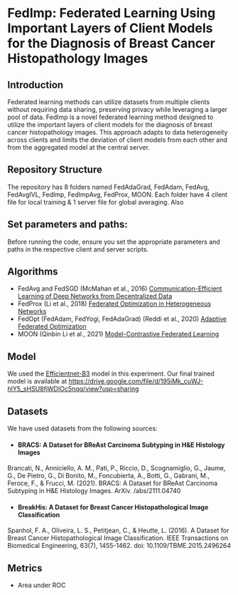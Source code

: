 # FedImp: Federated Learning Using Important Layers of Client Models for the Diagnosis of Breast Cancer Histopathology Images

## Introduction
Federated learning methods can utilize datasets from multiple clients without requiring data sharing, preserving privacy while leveraging a larger pool of data. FedImp is a novel federated learning method designed to utilize the important layers of client models for the diagnosis of breast cancer histopathology images. This approach adapts to data heterogeneity across clients and limits the deviation of client models from each other and from the aggregated model at the central server.

## Repository Structure
The repository has 8 folders named FedAdaGrad, FedAdam, FedAvg, FedAvgIVL, FedImp, FedImpAvg, FedProx, MOON. Each folder have 4 cilent file for local training & 1 server file for global averaging. Also 

## Set parameters and paths:
Before running the code, ensure you set the appropriate parameters and paths in the respective client and server scripts.

## Algorithms

- FedAvg and FedSGD (McMahan et al., 2016) [Communication-Efficient Learning of Deep Networks from Decentralized Data](https://arxiv.org/abs/1602.05629)
- FedProx (Li et al., 2018) [Federated Optimization in Heterogeneous Networks](https://arxiv.org/abs/1812.06127)
- FedOpt (FedAdam, FedYogi, FedAdaGrad) (Reddi et al., 2020) [Adaptive Federated Optimization](https://arxiv.org/abs/2003.00295)
- MOON (Qinbin Li et al., 2021) [Model-Contrastive Federated Learning](https://arxiv.org/abs/2103.16257)

## Model
We used the [Efficientnet-B3](https://arxiv.org/pdf/1905.11946) model in this experiment. Our final trained model is available at https://drive.google.com/file/d/195iMk_cuWJ-hlY5_sHSU8fjWDIOc5nqq/view?usp=sharing

## Datasets
We have used datasets from the following sources:

- #### BRACS: A Dataset for BReAst Carcinoma Subtyping in H&E Histology Images

Brancati, N., Anniciello, A. M., Pati, P., Riccio, D., Scognamiglio, G., Jaume, G., De Pietro, G., Di Bonito, M., Foncubierta, A., Botti, G., Gabrani, M., Feroce, F., & Frucci, M. (2021). BRACS: A Dataset for BReAst Carcinoma Subtyping in H&E Histology Images. ArXiv. /abs/2111.04740
- #### BreakHis: A Dataset for Breast Cancer Histopathological Image Classification

Spanhol, F. A., Oliveira, L. S., Petitjean, C., & Heutte, L. (2016). A Dataset for Breast Cancer Histopathological Image Classification. IEEE Transactions on Biomedical Engineering, 63(7), 1455-1462. doi: 10.1109/TBME.2015.2496264

## Metrics
- Area under ROC

